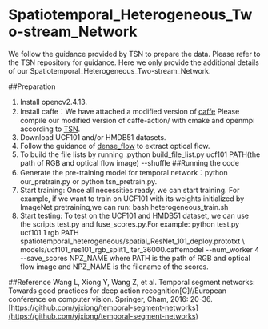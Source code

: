 # Spatiotemporal_Heterogeneous_Two-stream_Network
We follow the guidance provided by TSN to prepare the data. Please refer to the TSN repository for guidance. Here we only provide the additional details of our Spatiotemporal_Heterogeneous_Two-stream_Network.

##Preparation
1. Install opencv2.4.13. 
2. Install caffe：We have attached a modified version of [caffe](https://github.com/yjxiong/caffe)
   Please compile our modified version of caffe-action/ with cmake and openmpi according to [TSN](https://github.com/yjxiong/temporal-segment-networks).
3. Download UCF101 and/or HMDB51 datasets.
4. Follow the guidance of [dense_flow](https://github.com/yjxiong/dense_flow) to extract optical flow.
5. To build the file lists by running :python build_file_list.py ucf101 PATH(the path of RGB and optical flow image) --shuffle
##Running the code
1. Generate the pre-training model for  temporal network：python our_pretrain.py or python tsn_pretrain.py.
2. Start training: Once all necessities ready, we can start training. For example, if we want to train on UCF101 with its weights initialized by ImageNet pretraining,we can run:
    bash heterogeneous_train.sh
3. Start testing: To test on the UCF101 and HMDB51 dataset, we can use the scripts test.py and fuse_scores.py.For example:
    python test.py ucf101 1 rgb PATH spatiotemporal_heterogeneous/spatial_ResNet_101_deploy.prototxt \   
    models/ucf101_res101_rgb_split1_iter_36000.caffemodel --num_worker 4 --save_scores NPZ_NAME
where PATH is the path of RGB and optical flow image and NPZ_NAME is the filename of the scores.

##Reference
Wang L, Xiong Y, Wang Z, et al. Temporal segment networks: Towards good practices for deep action recognition[C]//European conference on computer vision. Springer, Cham, 2016: 20-36.
[https://github.com/yjxiong/temporal-segment-networks](https://github.com/yjxiong/temporal-segment-networks)
